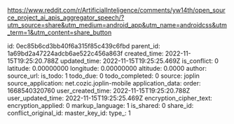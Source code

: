 https://www.reddit.com/r/ArtificialInteligence/comments/yw14th/open_source_project_ai_apis_aggregator_speech/?utm_source=share&utm_medium=android_app&utm_name=androidcss&utm_term=1&utm_content=share_button

id: 0ec85b6cd3bb40f6a315f85c439c6fbd
parent_id: 1a69bd2a47224adcb6ae522c456a863f
created_time: 2022-11-15T19:25:20.788Z
updated_time: 2022-11-15T19:25:25.469Z
is_conflict: 0
latitude: 0.00000000
longitude: 0.00000000
altitude: 0.0000
author: 
source_url: 
is_todo: 1
todo_due: 0
todo_completed: 0
source: joplin
source_application: net.cozic.joplin-mobile
application_data: 
order: 1668540320760
user_created_time: 2022-11-15T19:25:20.788Z
user_updated_time: 2022-11-15T19:25:25.469Z
encryption_cipher_text: 
encryption_applied: 0
markup_language: 1
is_shared: 0
share_id: 
conflict_original_id: 
master_key_id: 
type_: 1